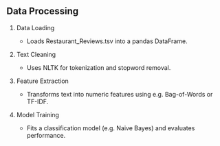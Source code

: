 ## Data Processing

1. Data Loading  
   - Loads Restaurant_Reviews.tsv into a pandas DataFrame.

2. Text Cleaning  
   - Uses NLTK for tokenization and stopword removal.

3. Feature Extraction  
   - Transforms text into numeric features using e.g. Bag-of-Words or TF-IDF.

4. Model Training  
   - Fits a classification model (e.g. Naive Bayes) and evaluates performance.
